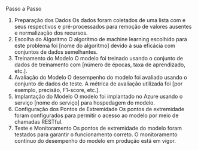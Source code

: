 Passo a Passo
1. Preparação dos Dados
Os dados foram coletados de uma lista  com e seus respectivos  e pré-processados para remoção de valores ausentes e normalização dos recursos.
2. Escolha do Algoritmo
O algoritmo de machine learning escolhido para este problema foi [nome do algoritmo] devido à sua eficácia com conjuntos de dados semelhantes.
3. Treinamento do Modelo
O modelo foi treinado usando o conjunto de dados de treinamento com [número de épocas, taxa de aprendizado, etc.].
4. Avaliação do Modelo
O desempenho do modelo foi avaliado usando o conjunto de dados de teste. A métrica de avaliação utilizada foi [por exemplo, precisão, F1-score, etc.].
5. Implantação do Modelo
O modelo foi implantado no Azure usando o serviço [nome do serviço] para hospedagem do modelo.
6. Configuração dos Pontos de Extremidade
Os pontos de extremidade foram configurados para permitir o acesso ao modelo por meio de chamadas RESTful.
7. Teste e Monitoramento
Os pontos de extremidade do modelo foram testados para garantir o funcionamento correto. O monitoramento contínuo do desempenho do modelo em produção está em vigor.
